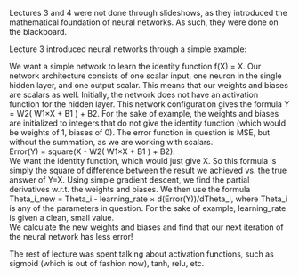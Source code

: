 Lectures 3 and 4 were not done through slideshows, as they introduced the mathematical foundation of neural networks. As such, they were done on the blackboard.

Lecture 3 introduced neural networks through a simple example:

We want a simple network to learn the identity function f(X) = X.
Our network architecture consists of one scalar input, one neuron in the single hidden layer, and one output scalar.  This means that our weights and biases are scalars as well.  Initially, the network does not have an activation function for the hidden layer.
This network configuration gives the formula Y = W2( W1×X + B1 ) + B2.
For the sake of example, the weights and biases are initialized to integers that do not give the identity function (which would be weights of 1, biases of 0).
The error function in question is MSE, but without the summation, as we are working with scalars.  
Error(Y) = square(X - W2( W1×X + B1 ) + B2).  
We want the identity function, which would just give X.  So this formula is simply the square of difference between the result we achieved vs. the true answer of Y=X.
Using simple gradient descent, we find the partial derivatives w.r.t. the weights and biases.
We then use the formula Theta_i_new = Theta_i - learning_rate × d(Error(Y))/dTheta_i, where Theta_i is any of the parameters in question.  For the sake of example, learning_rate is given a clean, small value.  
We calculate the new weights and biases and find that our next iteration of the neural network has less error!

The rest of lecture was spent talking about activation functions, such as sigmoid (which is out of fashion now), tanh, relu, etc.
